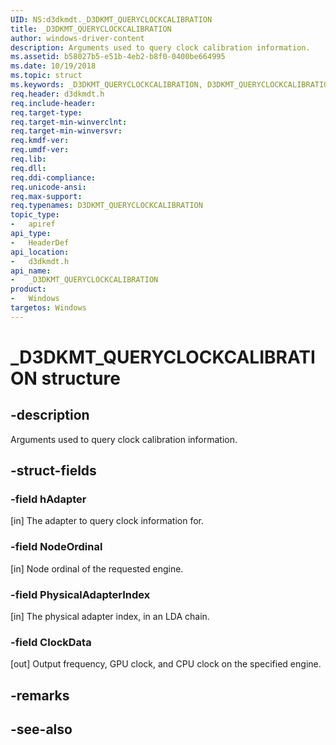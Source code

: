 ```yaml
---
UID: NS:d3dkmdt._D3DKMT_QUERYCLOCKCALIBRATION
title: _D3DKMT_QUERYCLOCKCALIBRATION
author: windows-driver-content
description: Arguments used to query clock calibration information.
ms.assetid: b58027b5-e51b-4eb2-b8f0-0400be664995
ms.date: 10/19/2018
ms.topic: struct
ms.keywords: _D3DKMT_QUERYCLOCKCALIBRATION, D3DKMT_QUERYCLOCKCALIBRATION, 
req.header: d3dkmdt.h
req.include-header:
req.target-type:
req.target-min-winverclnt:
req.target-min-winversvr:
req.kmdf-ver:
req.umdf-ver:
req.lib:
req.dll:
req.ddi-compliance:
req.unicode-ansi:
req.max-support:
req.typenames: D3DKMT_QUERYCLOCKCALIBRATION
topic_type: 
-	apiref
api_type: 
-	HeaderDef
api_location: 
-	d3dkmdt.h
api_name: 
-	_D3DKMT_QUERYCLOCKCALIBRATION
product:
-	Windows
targetos: Windows
---
```


# _D3DKMT_QUERYCLOCKCALIBRATION structure

## -description

Arguments used to query clock calibration information.

## -struct-fields

### -field hAdapter

[in] The adapter to query clock information for.

### -field NodeOrdinal

[in] Node ordinal of the requested engine.

### -field PhysicalAdapterIndex

[in] The physical adapter index, in an LDA chain.

### -field ClockData
 
[out] Output frequency, GPU clock, and CPU clock on the specified engine.

## -remarks

## -see-also
